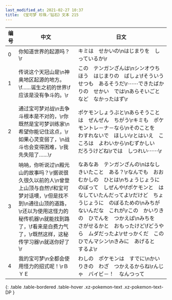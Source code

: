 ```yaml
---
last_modified_at: 2021-02-27 10:37
title: 《宝可梦 珍珠／钻石》文本 215
---
```

| 编号 | 中文 | 日文 |
| ---- | ---- | ---- |
| 0 | 你知道世界的起源吗？\r | キミは　せかいの\nはじまりを　しっているか\r |
| 1 | 传说这个天冠山是\n神奥地区起源的地方。\f……诞生之初的世界\f应该是没有争斗的。\r | この　テンガンざんは\nシンオウちほう　はじまりの　ばしょ\fそういう　せつも　あるそうだ\r⋯⋯できたばかりの　せかい　では\nあらそいごとなど　なかったはず\r |
| 2 | 通过宝可梦对战\n去争斗根本是不对的，\r你既然是宝可梦训练家\n希望你能记住这点，\r如果心灵变弱了，\n战斗也会变得困难，\r我先失陪了……\r | ポケモンしょうぶと\nあらそうことは　ぜんぜん　ちがう\rキミも　ポケモントレ－ナ－なら\nそのことを　わすれないで　ほしい\rとはいえ　こころは　よわいから\nむずかしい　だろうけどね\rでは　しつれい⋯⋯\r |
| 3 | 呐呐，你听说过\n殿元山的故事吗？\r据说很久很久以前的人\n曾登上山顶与自然\f和宝可梦对话噢，\r但是找不到\n通往山顶的道路，\r还以为使用这怪力的秘传机器\n就能找到路了，\f看来是白费力气了，\r既然这样，这秘传学习器\n就送你好了\r | なあなあ　テンガンざんの\nはなし　きいたこと　ある？\rなんでも　おおむかしの　ひとは\nちょうじょうに　のぼって　しぜんや\fポケモンと　はなしていたんだってよ\rだけど　ちょうじょうに　のぼるための\nみちが　ないんだな　これが\rこの　かいりきの　ひでんを　つかえば\nみちを　さがせるかと　おもったけど\fどうやら　ムダだったよ\rせっかくだ　この　ひでんマシン\nきみに　あげると　するよ\r |
| 4 | 我的宝可梦\n全都会使用怪力的招式呢！\rＢＹＥ | わしの　ポケモンは　すでに\nかいりきの　わざ　つかえるからね\rんじゃ　バイビ－！　なんつって |
{: .table .table-bordered .table-hover .xz-pokemon-text .xz-pokemon-text-DP }